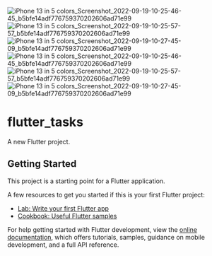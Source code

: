 ![iPhone 13 in 5 colors_Screenshot_2022-09-19-10-25-46-45_b5bfe14adf776759370202606ad71e99](https://user-images.githubusercontent.com/74131893/232625617-dd2620cc-880f-4280-b244-46c809d9080c.png)
![iPhone 13 in 5 colors_Screenshot_2022-09-19-10-25-57-57_b5bfe14adf776759370202606ad71e99](https://user-images.githubusercontent.com/74131893/232625634-5f4f2e59-acc7-4045-bd3d-b7f8da80559a.png)
![iPhone 13 in 5 colors_Screenshot_2022-09-19-10-27-45-09_b5bfe14adf776759370202606ad71e99](https://user-images.githubusercontent.com/74131893/232625639-8762e874-b179-490c-855a-3f2d52c7fa2d.png)
![iPhone 13 in 5 colors_Screenshot_2022-09-19-10-25-46-45_b5bfe14adf776759370202606ad71e99](https://user-images.githubusercontent.com/74131893/229743698-3ad10da4-c68b-4413-bcb7-4033434e0019.png)
![iPhone 13 in 5 colors_Screenshot_2022-09-19-10-25-57-57_b5bfe14adf776759370202606ad71e99](https://user-images.githubusercontent.com/74131893/229744154-c4d567e1-e19a-45a9-8de2-b336c65f725e.png)
![iPhone 13 in 5 colors_Screenshot_2022-09-19-10-27-45-09_b5bfe14adf776759370202606ad71e99](https://user-images.githubusercontent.com/74131893/229744756-050fc613-ea6f-459b-999f-9f7fb67be67e.png)
# flutter_tasks

A new Flutter project.

## Getting Started

This project is a starting point for a Flutter application.

A few resources to get you started if this is your first Flutter project:

- [Lab: Write your first Flutter app](https://docs.flutter.dev/get-started/codelab)
- [Cookbook: Useful Flutter samples](https://docs.flutter.dev/cookbook)

For help getting started with Flutter development, view the
[online documentation](https://docs.flutter.dev/), which offers tutorials,
samples, guidance on mobile development, and a full API reference.

